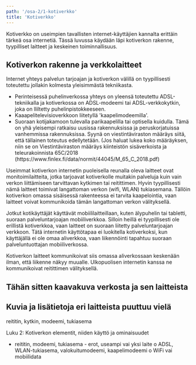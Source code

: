 ```yaml
---
path: '/osa-2/1-kotiverkko'
title: 'Kotiverkko'
---
```


<div>
<lead>Kotiverkko on useimpien tavallisten internet-käyttäjien kannalta erittäin tärkeä osa internetiä. Tässä luvussa käydään läpi kotiverkon rakenne, tyypilliset laitteet ja  keskeinen toiminnallisuus. </lead>
</div>

## Kotiverkon rakenne ja verkkolaitteet

Internet yhteys palvelun tarjoajan ja kotiverkon välillä on tyypillisesti toteutettu jollakin kolmesta yleisimmästä tekniikasta. <ul>
  <li> Perinteisessä puhelinverkossa yhteys on yleensä toteutettu ADSL-tekniikalla ja kotiverkossa on ADSL-modeemi tai ADSL-verkkokytkin, joka on lliltetty puhelinpistokkeeseen.
  <li> Kaaapelitelevisioverkkoon liitetyllä 'kaapelimodeemilla'.
  <li> Suoraan kotijakamoon tulevalla parikaapelilla tai optisella kuidulla. Tämä on yhä yleisempi ratkaisu uusissa rakennuksissa ja peruskorjatuissa vanhemmissa rakennuksissa. Syynä on viestintäviraston määräys siitä, että tällainen toteutus edellytetään. (Jos haluat lukea koko määräyksen, niin se on Viestintäviraston määräys kiinteistön sisäverkoista ja teleurakoinnista 65C/2018 (https://www.finlex.fi/data/normit/44045/M_65_C_2018.pdf)
    </ul>

Useimmat kotiverkon internetin puoleisella reunalla oleva laitteet ovat monitoimilaitteita, jotka tarjoavat kotiverkolle muitakin palveluja kuin vain verkon liittämiseen tarvittavan kytkimen tai reitittimen. Hyvin tyypillisesti nämä laitteet toimivat langattoman verkon (wifi, WLAN) tukiasemana. Tällöin kotiverkon omassa sisäisessä rakenteessa ei tarvita kaapelointia, vaan laitteet voivat kommunikoida tämän langattoman verkon välityksellä.
    
 Jotkut kotikäyttäjät käyttävät mobiililaitteillaan, kuten älypuhelin tai tabletti, suoraan palveluntarjoajan mobiiliverkkoa. Silloin heillä ei tyypillisesti ole erillistä kotiverkkoa, vaan laitteet on suoraan liitetty palveluntarjoajan verkkoon. Tätä internetin käyttötapaa ei luokitella kotiverkoksi, kun käyttäjällä ei ole omaa aliverkkoa, vaan liikennöinti tapahtuu suoraan palveluntuottajan mobiiliverkossa.
 
 Kotiverkon laitteet kommunikoivat siis omassa aliverkossaan keskenään ilman, että liikenne näkyy muualle. Ulkopuolisen internetin kanssa ne kommunikoivat reitittimen välityksellä.
 
 ## Tähän sitten kaavakuva verkosta ja sen laitteista


## Kuvia ja lisätietoja eri laitteista puuttuu vielä

reititin, kytkin, modeemi, tukiasema

Luku 2: Kotiverkon elementit, niiden käyttö ja ominaisuudet
-	reititin, modeemi, tukiasema  - erot, useampi vai  yksi laite
o	ADSL, WLAN-tukiasema, valokuitumodeemi, kaapelimodeemi
o	WiFi vai mobiilidata
